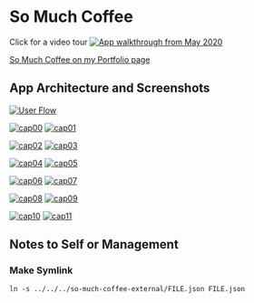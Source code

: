 # So Much Coffee
Click for a video tour
[![App walkthrough from May 2020](https://img.youtube.com/vi/vyox1KOTIQY/0.jpg)](https://www.youtube.com/watch?v=vyox1KOTIQY)

[So Much Coffee on my Portfolio page](http://bryancostanza.com/co-much-coffee)

## App Architecture and Screenshots
[![User Flow](docs/assets/images/userFlow.png)](docs/assets/images/userFlow.png)

[![cap00](docs/assets/images/sms_screencap00000.png)](docs/assets/images/sms_screencap00000.png) [![cap01](docs/assets/images/sms_screencap00001.png)](docs/assets/images/sms_screencap00001.png)

[![cap02](docs/assets/images/sms_screencap00002.png)](docs/assets/images/sms_screencap00002.png) [![cap03](docs/assets/images/sms_screencap00003.png)](docs/assets/images/sms_screencap00003.png)

[![cap04](docs/assets/images/sms_screencap00004.png)](docs/assets/images/sms_screencap00004.png) [![cap05](docs/assets/images/sms_screencap00005.png)](docs/assets/images/sms_screencap00005.png)

[![cap06](docs/assets/images/sms_screencap00006.png)](docs/assets/images/sms_screencap00006.png) [![cap07](docs/assets/images/sms_screencap00007.png)](docs/assets/images/sms_screencap00007.png)

[![cap08](docs/assets/images/sms_screencap00008.png)](docs/assets/images/sms_screencap00008.png) [![cap09](docs/assets/images/sms_screencap00009.png)](docs/assets/images/sms_screencap00009.png)

[![cap10](docs/assets/images/sms_screencap00010.png)](docs/assets/images/sms_screencap00010.png) [![cap11](docs/assets/images/sms_screencap00011.png)](docs/assets/images/sms_screencap00011.png)

## Notes to Self or Management

### Make Symlink

`ln -s ../../../so-much-coffee-external/FILE.json FILE.json`
